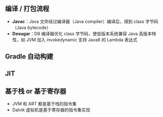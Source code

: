 ## 编译 / 打包流程


- **Javac**：Java 文件经过编译器（Java compiler）编译后，得到 class 字节码（Java bytecode）
- **Desugar**：D8 编译器优化 class 字节码，使低版本系统兼容 Java 高版本特性，如 JVM 加入 invokedynamic 支持 Java8 的 Lambda 表达式

## Gradle 自动构建



## JIT



## 基于栈 or 基于寄存器

- JVM 和 ART 都是基于栈的指令集
- Dalvik 虚拟机是基于寄存器的指令集实现